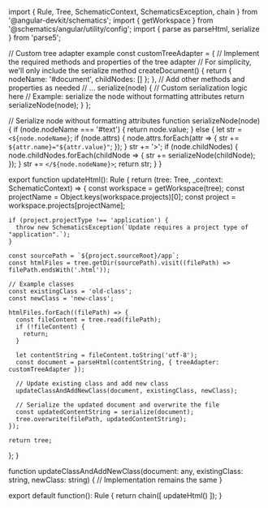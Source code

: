 import { Rule, Tree, SchematicContext, SchematicsException, chain } from '@angular-devkit/schematics';
import { getWorkspace } from '@schematics/angular/utility/config';
import { parse as parseHtml, serialize } from 'parse5';

// Custom tree adapter example
const customTreeAdapter = {
  // Implement the required methods and properties of the tree adapter
  // For simplicity, we'll only include the serialize method
  createDocument() {
    return { nodeName: '#document', childNodes: [] };
  },
  // Add other methods and properties as needed
  // ...
  serialize(node) {
    // Custom serialization logic here
    // Example: serialize the node without formatting attributes
    return serializeNode(node);
  }
};

// Serialize node without formatting attributes
function serializeNode(node) {
  if (node.nodeName === '#text') {
    return node.value;
  } else {
    let str = `<${node.nodeName}`;
    if (node.attrs) {
      node.attrs.forEach(attr => {
        str += ` ${attr.name}="${attr.value}"`;
      });
    }
    str += '>';
    if (node.childNodes) {
      node.childNodes.forEach(childNode => {
        str += serializeNode(childNode);
      });
    }
    str += `</${node.nodeName}>`;
    return str;
  }
}

export function updateHtml(): Rule {
  return (tree: Tree, _context: SchematicContext) => {
    const workspace = getWorkspace(tree);
    const projectName = Object.keys(workspace.projects)[0];
    const project = workspace.projects[projectName];

    if (project.projectType !== 'application') {
      throw new SchematicsException(`Update requires a project type of "application".`);
    }

    const sourcePath = `${project.sourceRoot}/app`;
    const htmlFiles = tree.getDir(sourcePath).visit((filePath) => filePath.endsWith('.html'));
    
    // Example classes
    const existingClass = 'old-class';
    const newClass = 'new-class';

    htmlFiles.forEach((filePath) => {
      const fileContent = tree.read(filePath);
      if (!fileContent) {
        return;
      }

      let contentString = fileContent.toString('utf-8');
      const document = parseHtml(contentString, { treeAdapter: customTreeAdapter });

      // Update existing class and add new class
      updateClassAndAddNewClass(document, existingClass, newClass);

      // Serialize the updated document and overwrite the file
      const updatedContentString = serialize(document);
      tree.overwrite(filePath, updatedContentString);
    });

    return tree;
  };
}

function updateClassAndAddNewClass(document: any, existingClass: string, newClass: string) {
  // Implementation remains the same
}

export default function(): Rule {
  return chain([
    updateHtml()
  ]);
}
